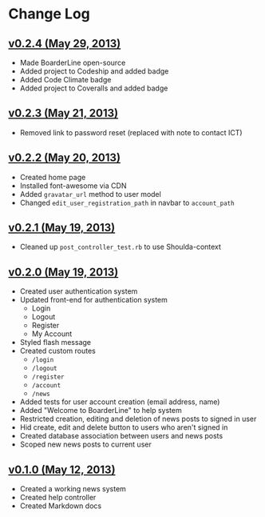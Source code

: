 # Change Log

## [v0.2.4 (May 29, 2013)](https://github.com/davblayn/boarderline/tree/v0.2.3)
* Made BoarderLine open-source
* Added project to Codeship and added badge
* Added Code Climate badge
* Added project to Coveralls and added badge

## [v0.2.3 (May 21, 2013)](https://github.com/davblayn/boarderline/tree/v0.2.3)
* Removed link to password reset (replaced with note to contact ICT)

## [v0.2.2 (May 20, 2013)](https://github.com/davblayn/boarderline/tree/v0.2.2)
* Created home page
* Installed font-awesome via CDN
* Added `gravatar_url` method to user model
* Changed `edit_user_registration_path` in navbar to `account_path`

## [v0.2.1 (May 19, 2013)](https://github.com/davblayn/boarderline/tree/v0.2.1)
* Cleaned up `post_controller_test.rb` to use Shoulda-context

## [v0.2.0 (May 19, 2013)](https://github.com/davblayn/boarderline/tree/v0.2.0)
* Created user authentication system
* Updated front-end for authentication system
  * Login
  * Logout
  * Register
  * My Account
* Styled flash message
* Created custom routes
  * `/login`
  * `/logout`
  * `/register`
  * `/account`
  * `/news`
* Added tests for user account creation (email address, name)
* Added "Welcome to BoarderLine" to help system
* Restricted creation, editing and deletion of news posts to signed in user
* Hid create, edit and delete button to users who aren't signed in
* Created database association between users and news posts
* Scoped new news posts to current user

## [v0.1.0 (May 12, 2013)](https://github.com/davblayn/boarderline/tree/v0.1.0)
* Created a working news system
* Created help controller
* Created Markdown docs